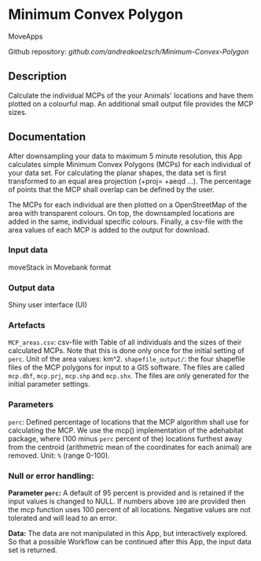 # Minimum Convex Polygon

MoveApps

Github repository: *github.com/andreakoelzsch/Minimum-Convex-Polygon*


## Description
Calculate the individual MCPs of the your Animals' locations and have them plotted on a colourful map. An additional small output file provides the MCP sizes.

## Documentation
After downsampling your data to maximum 5 minute resolution, this App calculates simple Minimum Convex Polygons (MCPs) for each individual of your data set. For calculating the planar shapes, the data set is first transformed to an equal area projection (+proj= +aeqd ...). The percentage of points that the MCP shall overlap can be defined by the user.

The MCPs for each individual are then plotted on a OpenStreetMap of the area with transparent colours. On top, the downsampled locations are added in the same, individual specific colours. Finally, a csv-file with the area values of each MCP is added to the output for download.

### Input data
moveStack in Movebank format

### Output data
Shiny user interface (UI)

### Artefacts
`MCP_areas.csv`: csv-file with Table of all individuals and the sizes of their calculated MCPs. Note that this is done only once for the initial setting of `perc`. Unit of the area values: km^2.
`shapefile_output/`: the four shapefile files of the MCP polygons for input to a GIS software. The files are called `mcp.dbf`, `mcp.prj`, `mcp.shp` and `mcp.shx`. The files are only generated for the initial parameter settings.


### Parameters 
`perc`: Defined percentage of locations that the MCP algorithm shall use for calculating the MCP. We use the mcp() implementation of the adehabitat package, where (100 minus `perc` percent of the) locations furthest away from the centroid (arithmetric mean of the coordinates for each animal) are removed. Unit: `%` (range 0-100).

### Null or error handling:
**Parameter `perc`:** A default of 95 percent is provided and is retained if the input values is changed to NULL. If numbers above `100` are provided then the mcp function uses 100 percent of all locations. Negative values are not tolerated and will lead to an error.

**Data:** The data are not manipulated in this App, but interactively explored. So that a possible Workflow can be continued after this App, the input data set is returned.